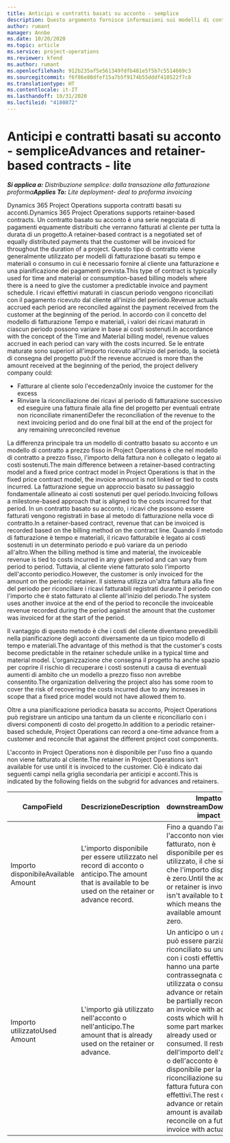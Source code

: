 ```yaml
---
title: Anticipi e contratti basati su acconto - semplice
description: Questo argomento fornisce informazioni sui modelli di contratto basato su acconto o sugli anticipi in Project Operations.
author: rumant
manager: Annbe
ms.date: 10/20/2020
ms.topic: article
ms.service: project-operations
ms.reviewer: kfend
ms.author: rumant
ms.openlocfilehash: 912b235af5e561349fdfb481e5f5b7c5514669c3
ms.sourcegitcommit: f6f86e80dfef15a7b5f9174b55dddf410522f7c8
ms.translationtype: HT
ms.contentlocale: it-IT
ms.lasthandoff: 10/31/2020
ms.locfileid: "4180872"
---
```

# <a name="advances-and-retainer-based-contracts---lite"></a><span data-ttu-id="0dc36-103">Anticipi e contratti basati su acconto - semplice</span><span class="sxs-lookup"><span data-stu-id="0dc36-103">Advances and retainer-based contracts - lite</span></span>


<span data-ttu-id="0dc36-104">_**Si applica a:** Distribuzione semplice: dalla transazione alla fatturazione proforma_</span><span class="sxs-lookup"><span data-stu-id="0dc36-104">_**Applies To:** Lite deployment- deal to proforma invoicing_</span></span>

<span data-ttu-id="0dc36-105">Dynamics 365 Project Operations supporta contratti basati su acconti.</span><span class="sxs-lookup"><span data-stu-id="0dc36-105">Dynamics 365 Project Operations supports retainer-based contracts.</span></span> <span data-ttu-id="0dc36-106">Un contratto basato su acconto è una serie negoziata di pagamenti equamente distribuiti che verranno fatturati al cliente per tutta la durata di un progetto.</span><span class="sxs-lookup"><span data-stu-id="0dc36-106">A retainer-based contract is a negotiated set of equally distributed payments that the customer will be invoiced for throughout the duration of a project.</span></span> <span data-ttu-id="0dc36-107">Questo tipo di contratto viene generalmente utilizzato per modelli di fatturazione basati su tempo e materiali o consumo in cui è necessario fornire al cliente una fatturazione e una pianificazione dei pagamenti prevista.</span><span class="sxs-lookup"><span data-stu-id="0dc36-107">This type of contract is typically used for time and material or consumption-based billing models where there is a need to give the customer a predictable invoice and payment schedule.</span></span> <span data-ttu-id="0dc36-108">I ricavi effettivi maturati in ciascun periodo vengono riconciliati con il pagamento ricevuto dal cliente all'inizio del periodo.</span><span class="sxs-lookup"><span data-stu-id="0dc36-108">Revenue actuals accrued each period are reconciled against the payment received from the customer at the beginning of the period.</span></span> <span data-ttu-id="0dc36-109">In accordo con il concetto del modello di fatturazione Tempo e materiali, i valori dei ricavi maturati in ciascun periodo possono variare in base ai costi sostenuti.</span><span class="sxs-lookup"><span data-stu-id="0dc36-109">In accordance with the concept of the Time and Material billing model, revenue values accrued in each period can vary with the costs incurred.</span></span> <span data-ttu-id="0dc36-110">Se le entrate maturate sono superiori all'importo ricevuto all'inizio del periodo, la società di consegna del progetto può:</span><span class="sxs-lookup"><span data-stu-id="0dc36-110">If the revenue accrued is more than the amount received at the beginning of the period, the project delivery company could:</span></span>

- <span data-ttu-id="0dc36-111">Fatturare al cliente solo l'eccedenza</span><span class="sxs-lookup"><span data-stu-id="0dc36-111">Only invoice the customer for the excess</span></span> 
- <span data-ttu-id="0dc36-112">Rinviare la riconciliazione dei ricavi al periodo di fatturazione successivo ed eseguire una fattura finale alla fine del progetto per eventuali entrate non riconciliate rimanenti</span><span class="sxs-lookup"><span data-stu-id="0dc36-112">Defer the reconciliation of the revenue to the next invoicing period and do one final bill at the end of the project for any remaining unreconciled revenue</span></span>

<span data-ttu-id="0dc36-113">La differenza principale tra un modello di contratto basato su acconto e un modello di contratto a prezzo fisso in Project Operations è che nel modello di contratto a prezzo fisso, l'importo della fattura non è collegato o legato ai costi sostenuti.</span><span class="sxs-lookup"><span data-stu-id="0dc36-113">The main difference between a retainer-based contracting model and a fixed price contract model in Project Operations is that in the fixed price contract model, the invoice amount is not linked or tied to costs incurred.</span></span> <span data-ttu-id="0dc36-114">La fatturazione segue un approccio basato su passaggio fondamentale allineato ai costi sostenuti per quel periodo.</span><span class="sxs-lookup"><span data-stu-id="0dc36-114">Invoicing follows a milestone-based approach that is aligned to the costs incurred for that period.</span></span> <span data-ttu-id="0dc36-115">In un contratto basato su acconto, i ricavi che possono essere fatturati vengono registrati in base al metodo di fatturazione nella voce di contratto.</span><span class="sxs-lookup"><span data-stu-id="0dc36-115">In a retainer-based contract, revenue that can be invoiced is recorded based on the billing method on the contract line.</span></span> <span data-ttu-id="0dc36-116">Quando il metodo di fatturazione è tempo e materiali, il ricavo fatturabile è legato ai costi sostenuti in un determinato periodo e può variare da un periodo all'altro.</span><span class="sxs-lookup"><span data-stu-id="0dc36-116">When the billing method is time and material, the invoiceable revenue is tied to costs incurred in any given period and can vary from period to period.</span></span> <span data-ttu-id="0dc36-117">Tuttavia, al cliente viene fatturato solo l'importo dell'acconto periodico.</span><span class="sxs-lookup"><span data-stu-id="0dc36-117">However, the customer is only invoiced for the amount on the periodic retainer.</span></span> <span data-ttu-id="0dc36-118">Il sistema utilizza un'altra fattura alla fine del periodo per riconciliare i ricavi fatturabili registrati durante il periodo con l'importo che è stato fatturato al cliente all'inizio del periodo.</span><span class="sxs-lookup"><span data-stu-id="0dc36-118">The system uses another invoice at the end of the period to reconcile the invoiceable revenue recorded during the period against the amount that the customer was invoiced for at the start of the period.</span></span>

<span data-ttu-id="0dc36-119">Il vantaggio di questo metodo è che i costi del cliente diventano prevedibili nella pianificazione degli acconti diversamente da un tipico modello di tempo e materiali.</span><span class="sxs-lookup"><span data-stu-id="0dc36-119">The advantage of this method is that the customer's costs become predictable in the retainer schedule unlike in a typical time and material model.</span></span> <span data-ttu-id="0dc36-120">L'organizzazione che consegna il progetto ha anche spazio per coprire il rischio di recuperare i costi sostenuti a causa di eventuali aumenti di ambito che un modello a prezzo fisso non avrebbe consentito.</span><span class="sxs-lookup"><span data-stu-id="0dc36-120">The organization delivering the project also has some room to cover the risk of recovering the costs incurred due to any increases in scope that a fixed price model would not have allowed them to.</span></span>

<span data-ttu-id="0dc36-121">Oltre a una pianificazione periodica basata su acconto, Project Operations può registrare un anticipo una tantum da un cliente e riconciliarlo con i diversi componenti di costo del progetto.</span><span class="sxs-lookup"><span data-stu-id="0dc36-121">In addition to a periodic retainer-based schedule, Project Operations can record a one-time advance from a customer and reconcile that against the different project cost components.</span></span>

<span data-ttu-id="0dc36-122">L'acconto in Project Operations non è disponibile per l'uso fino a quando non viene fatturato al cliente.</span><span class="sxs-lookup"><span data-stu-id="0dc36-122">The retainer in Project Operations isn't available for use until it is invoiced to the customer.</span></span> <span data-ttu-id="0dc36-123">Ciò è indicato dai seguenti campi nella griglia secondaria per anticipi e acconti.</span><span class="sxs-lookup"><span data-stu-id="0dc36-123">This is indicated by the following fields on the subgrid for advances and retainers.</span></span>

| <span data-ttu-id="0dc36-124">Campo</span><span class="sxs-lookup"><span data-stu-id="0dc36-124">Field</span></span> | <span data-ttu-id="0dc36-125">Descrizione</span><span class="sxs-lookup"><span data-stu-id="0dc36-125">Description</span></span> | <span data-ttu-id="0dc36-126">Impatto downstream</span><span class="sxs-lookup"><span data-stu-id="0dc36-126">Downstream impact</span></span> |
| --- | --- | --- |
| <span data-ttu-id="0dc36-127">Importo disponibile</span><span class="sxs-lookup"><span data-stu-id="0dc36-127">Available Amount</span></span> | <span data-ttu-id="0dc36-128">L'importo disponibile per essere utilizzato nel record di acconto o anticipo.</span><span class="sxs-lookup"><span data-stu-id="0dc36-128">The amount that is available to be used on the retainer or advance record.</span></span> | <span data-ttu-id="0dc36-129">Fino a quando l'anticipo o l'acconto non viene fatturato, non è disponibile per essere utilizzato, il che significa che l'importo disponibile è zero.</span><span class="sxs-lookup"><span data-stu-id="0dc36-129">Until the advance or retainer is invoiced, it isn't available to be used which means the available amount will be zero.</span></span> |
| <span data-ttu-id="0dc36-130">Importo utilizzato</span><span class="sxs-lookup"><span data-stu-id="0dc36-130">Used Amount</span></span> | <span data-ttu-id="0dc36-131">L'importo già utilizzato nell'acconto o nell'anticipo.</span><span class="sxs-lookup"><span data-stu-id="0dc36-131">The amount that is already used on the retainer or advance.</span></span> | <span data-ttu-id="0dc36-132">Un anticipo o un acconto può essere parzialmente riconciliato su una fattura con i costi effettivi che hanno una parte contrassegnata come già utilizzata o consumata.</span><span class="sxs-lookup"><span data-stu-id="0dc36-132">An advance or retainer can be partially reconciled on an invoice with actual costs which will have some part marked as already used or consumed.</span></span> <span data-ttu-id="0dc36-133">Il resto dell'importo dell'anticipo o dell'acconto è disponibile per la riconciliazione su una fattura futura con i costi effettivi.</span><span class="sxs-lookup"><span data-stu-id="0dc36-133">The rest of the advance or retainer amount is available to reconcile on a future invoice with actual costs.</span></span> |
